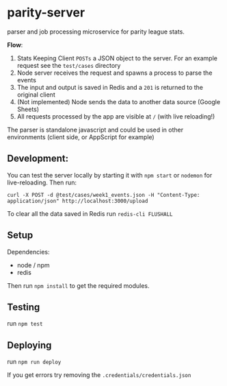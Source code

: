parity-server
=============

parser and job processing microservice for parity league stats.

**Flow**:
  1. Stats Keeping Client `POSTs` a JSON object to the server. For an example request see the `test/cases` directory
  2. Node server receives the request and spawns a process to parse the events
  3. The input and output is saved in Redis and a `201` is returned to the original client
  4. (Not implemented) Node sends the data to another data source (Google Sheets)
  5. All requests processed by the app are visible at `/` (with live reloading!)

The parser is standalone javascript and could be used in other environments (client side, or AppScript for example)

Development:
------------
You can test the server locally by starting it with `npm start` or `nodemon` for live-reloading. Then run:

```
curl -X POST -d @test/cases/week1_events.json -H "Content-Type: application/json" http://localhost:3000/upload
```

To clear all the data saved in Redis run `redis-cli FLUSHALL`

Setup
-----

Dependencies:
  * node / npm
  * redis

Then run `npm install` to get the required modules.


Testing
-------
run `npm test`


Deploying
---------

run `npm run deploy`

If you get errors try removing the `.credentials/credentials.json`
